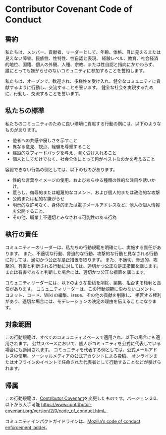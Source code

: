 # Contributor Covenant Code of Conduct

## 誓約

私たちは、メンバー、貢献者、リーダーとして、年齢、体格、目に見えるまたは見えない障害、民族性、性特性、性自認と表現、
経験レベル、教育、社会経済的地位、国籍、個人の外観、人種、宗教、または性自認と指向にかかわらず、
誰にとっても嫌がらせのないコミュニティに参加することを誓約します。

私たちは、オープンで、歓迎され、多様性を受け入れ、健全なコミュニティに貢献するように行動し、交流することを誓います。
健全な社会を実現するために、行動し、交流することを誓います。

## 私たちの標準

私たちのコミュニティのために良い環境に貢献する行動の例には、以下のようなものがあります。

* 他者への共感や優しさを示すこと
* 異なる意見、視点、経験を尊重すること
* 建設的なフィードバックを与え、潔く受け入れること
* 個人としてだけでなく、社会全体にとって何がベストなのかを考えること

容認できない行為の例としては、以下のものがあります。

* 性的な言葉やイメージの使用、およびあらゆる種類の性的な注目や誘いかけ。
* 荒らし、侮辱的または軽蔑的なコメント、および個人的または政治的な攻撃
* 公的または私的な嫌がらせ
* 明示的な許可なく、身体的または電子メールアドレスなど、他人の個人情報を公開すること。
* その他、職業上不適切とみなされる可能性のある行為

## 執行の責任

コミュニティーのリーダーは、私たちの行動規範を明確にし、実施する責任があります。
また、不適切な行動、脅迫的な行動、攻撃的な行動と見なされる行動に対しては、適切かつ公正な是正措置を取ります。
また、不適切、脅迫的、攻撃的、有害と判断される行動に対しては、適切かつ公正な是正措置を講じます。
または有害であると判断した場合には、適切かつ公正な措置を講じます。

コミュニティリーダーには、以下のような投稿を削除、編集、拒否する権利と責任があります。
コミュニティリーダーは、この行動規範に沿わないコメント、コミット、コード、Wiki の編集、issue、その他の貢献を削除し、
拒否する権利があり、適切な場合には、モデレーションの決定の理由を伝えることになります。

## 対象範囲

この行動規範は、すべてのコミュニティスペースで適用され、以下の場合にも適用されます。
公共スペースにおいて、個人がコミュニティを公式に代表している場合にも適用されます。
コミュニティを代表する例としては、公式メールアドレスの使用、ソーシャルメディアの公式アカウントによる投稿、
オンラインまたはオフラインのイベントで任命された代表者として行動することなどが挙げられます。

## 帰属
この行動規範は、[Contributor Covenant][homepage]を変更したものです。バージョン 2.0、以下から入手可能 https://www.contributor-covenant.org/version/2/0/code_of_conduct.html。

コミュニティインパクトガイドラインは、[Mozilla's code of conduct enforcement ladder](https://github.com/mozilla/diversity)。

[homepage]: https://www.contributor-covenant.org

